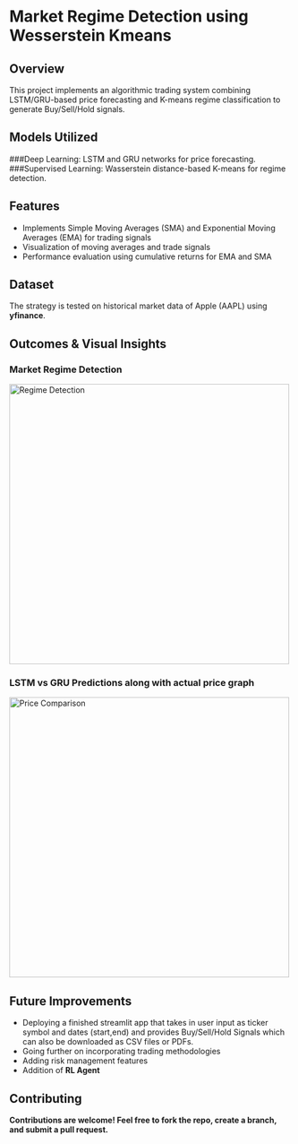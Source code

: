 # Market Regime Detection using Wesserstein Kmeans

## Overview

This project implements an algorithmic trading system combining LSTM/GRU-based price forecasting and K-means regime classification to generate Buy/Sell/Hold signals. 

## Models Utilized
###Deep Learning: LSTM and GRU networks for price forecasting.
###Supervised Learning: Wasserstein distance-based K-means for regime detection.
## Features

- Implements Simple Moving Averages (SMA) and Exponential Moving Averages (EMA) for trading signals
- Visualization of moving averages and trade signals
- Performance evaluation using cumulative returns for EMA and SMA

## Dataset

The strategy is tested on historical market data of Apple (AAPL) using **yfinance**.

## Outcomes & Visual Insights

### Market Regime Detection
<img src="Results/regimes_126days.png" alt="Regime Detection" width="500"/>

### LSTM vs GRU Predictions along with actual price graph
<img src="Results/AAPL_Price_Comparison.png" alt="Price Comparison" width="500"/>

## Future Improvements

- Deploying a finished streamlit app that takes in user input as ticker symbol and dates (start,end) and provides Buy/Sell/Hold Signals which can also be downloaded as CSV files or PDFs.
- Going further on incorporating trading methodologies
- Adding risk management features
- Addition of <strong>RL Agent<strong>

## Contributing

Contributions are welcome! Feel free to fork the repo, create a branch, and submit a pull request.
